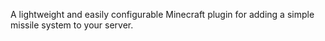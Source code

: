 A lightweight and easily configurable Minecraft plugin for adding a simple missile system to your server.
